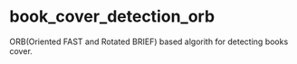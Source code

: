 # book_cover_detection_orb
ORB(Oriented FAST and Rotated BRIEF) based algorith for detecting books cover.
